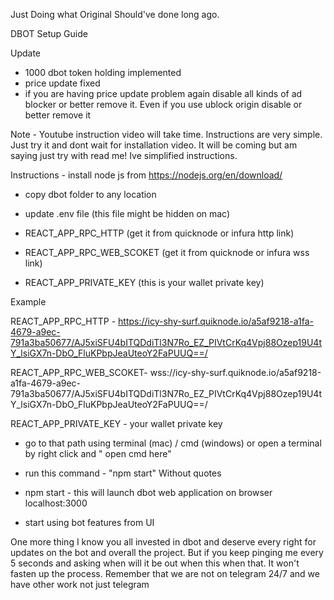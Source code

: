 Just Doing what Original Should've done long ago.

DBOT Setup Guide

Update
- 1000 dbot token holding implemented 
- price update fixed 
- if you are having price update problem again disable all kinds of ad blocker or better remove it. Even if you use ublock origin disable or better remove it


Note - Youtube instruction video will take time. Instructions are very simple. Just try it and dont wait for installation video. It will be coming but am saying just try with read me! Ive simplified instructions.

Instructions -
install node js from https://nodejs.org/en/download/

- copy dbot folder to any location 
- update .env file (this file might be hidden on mac)

- REACT_APP_RPC_HTTP (get it from quicknode or infura http link)

- REACT_APP_RPC_WEB_SCOKET (get it from quicknode or infura wss link)

- REACT_APP_PRIVATE_KEY (this is your wallet private key)


Example 

REACT_APP_RPC_HTTP - 
https://icy-shy-surf.quiknode.io/a5af9218-a1fa-4679-a9ec-791a3ba50677/AJ5xiSFU4bITQDdiTl3N7Ro_EZ_PIVtCrKq4Vpj88Ozep19U4tY_lsiGX7n-DbO_FluKPbpJeaUteoY2FaPUUQ==/

REACT_APP_RPC_WEB_SCOKET- 
wss://icy-shy-surf.quiknode.io/a5af9218-a1fa-4679-a9ec-791a3ba50677/AJ5xiSFU4bITQDdiTl3N7Ro_EZ_PIVtCrKq4Vpj88Ozep19U4tY_lsiGX7n-DbO_FluKPbpJeaUteoY2FaPUUQ==/

REACT_APP_PRIVATE_KEY - your wallet private key 


- go to that path using terminal (mac) / cmd (windows) or open a terminal by right click and " open cmd here"

- run this command - "npm start" 
Without quotes 


- npm start - this will launch dbot web application on browser localhost:3000 
- start using bot features from UI


One more thing I know you all invested in dbot and deserve every right for updates on the bot and overall the project. But if you keep pinging me every 5 seconds and asking when will it be out when this when that. It won't fasten up the process. Remember that we are not on telegram 24/7 and we have other work not just telegram
